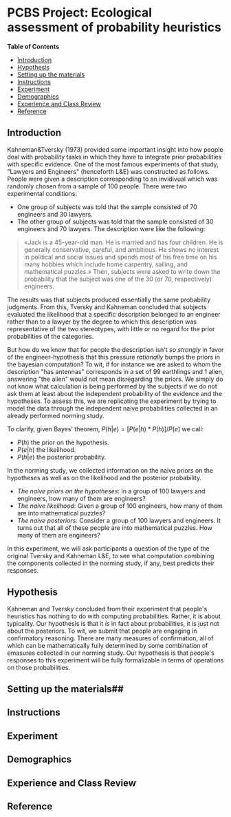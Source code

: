 PCBS Project: Ecological assessment of probability heuristics
============================================================================================
<!-- markdown-toc start - Don't edit this section. Run M-x markdown-toc-refresh-toc -->
**Table of Contents**

- [Introduction](Introduction)
- [Hypothesis](#experiment)
- [Setting up the materials](#materials)
- [Instructions](#instructions)
- [Experiment](#experiment)
- [Demographics](]demographics)
- [Experience and Class Review](#experience-and-class-review)
- [Reference](#reference)

<!-- markdown-toc end -->


## Introduction 
Kahneman&Tversky (1973) provided some important insight into how people deal with probability tasks in which they have to integrate prior probabilities with specific evidence. One of the most famous experiments of that study, "Lawyers and Engineers" (henceforth L&E) was constructed as follows. People were given a description corresponding to an invidivual which was randomly chosen from a sample of 100 people. There were two experimental conditions:
+ One group of subjects was told that the sample consisted of 70 engineers and 30 lawyers.
+ The other group of subjects was told that the sample consisted of 30 engineers and 70 lawyers.
The description were like the following:
> «Jack is a 45-year-old man. He is married and has four children. He is generally conservative, careful, and ambitious. He shows no interest in political and social issues and spends most of his free time on his many hobbies which include home carpentry, sailing, and mathematical puzzles.»
Then, subjects were asked to write down the probability that the subject was one of the 30 (or 70, respectively) engineers. 

The results was that subjects produced essentially the same probability judgments. From this, Tversky and Kahneman concluded that subjects evaluated the likelihood that a specific description belonged to an engineer rather than to a lawyer by the degree to which this description was representative of the two stereotypes, with little or no regard for the prior probabilities of the categories. 

But how do we know that for people the description isn't _so strongly_ in favor of the engineer-hypothesis that this pressure _rationally_ bumps the priors in the bayesian computation? To wit, if for instance we are asked to whom the description "has antennas" corresponds in a set of 99 earthlings and 1 alien, answering "the alien" would not mean disregarding the priors. We simply do not know what calculation is being performed by the subjects if we do not ask them at least about the independent probability of the evidence and the hypotheses. To assess this, we are replicating the experiment by trying to model the data through the independent naive probabilities collected in an already performed norming study. 

To clarify, given Bayes' theorem, $P(h|e) = [P(e|h) * P(h)] / P(e)$ we call:
+ $P(h)$ the prior on the hypothesis.
+ $P(e|h)$ the likelihood.
+ $P(h|e)$ the posterior probability.

In the norming study,  we collected information on the naive priors on the hypotheses as well as on the likelihood and the posterior probability. 

+ *The naive priors on the hypotheses*: In a group of 100 lawyers and engineers, how many of them are engineers? 
+ *The naive likelihood*: Given a group of 100 engineers, how many of them are into mathematical puzzles?
+ *The naive posteriors*: Consider a group of 100 lawyers and engineers. It turns out that all of these people are into mathematical puzzles. How many of them are engineers?

In this experiment, we will ask participants a question of the type of the original Tversky and Kahneman L&E, to see what computation combining the components collected in the norming study, if any, best predicts their responses.  

## Hypothesis ##
Kahneman and Tversky concluded from their experiment that people's heuristics has nothing to do with computing probabilities. Rather, it is about typicality. Our hypothesis is that it _is_ in fact about probabilities, it is just not about the posteriors. To wit, we submit that people are engaging in confirmatory reasoning. There are many measures of confirmation, all of which can be mathematically fully determined by some combination of emasures collected in our norming study. Our hypothesis is that people's responses to this experiment will be fully formalizable in terms of operations on those probabilities. 

## Setting up the materials##

## Instructions ##

## Experiment ##

## Demographics ##

## Experience and Class Review ##

## Reference ##

